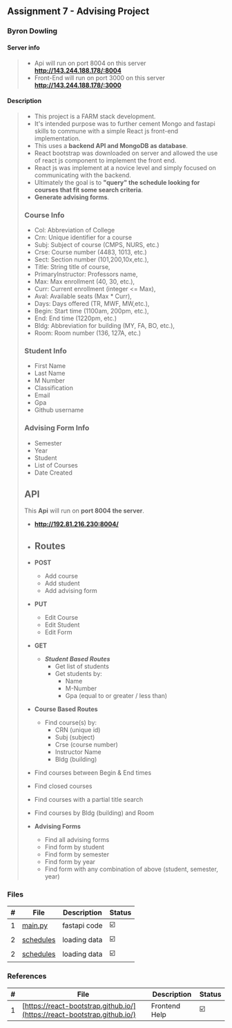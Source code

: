 ## Assignment 7 - Advising Project

### Byron Dowling

#### Server info
> - Api will run on port 8004 on this server **<http://143.244.188.178/:8004>**
> - Front-End will run on port 3000 on this server **<http://143.244.188.178/:3000>**

#### Description
>
> - This project is a FARM stack development.
> - It's intended purpose was to further cement Mongo and fastapi skills to commune with a simple React js front-end implementation.
> - This uses a **backend API and MongoDB as database**.
> - React bootstrap was downloaded on server and allowed the use of react js component to implement the front end.
> - React js was implement at a novice level and simply focused on communicating with the backend.
> - Ultimately the goal is to **"query" the schedule looking for courses that fit some search criteria**.
> - **Generate advising forms**.
>
>
> ### Course Info
>
> - Col: Abbreviation of College
> - Crn: Unique identifier for a course
> - Subj: Subject of course (CMPS, NURS, etc.)
> - Crse: Course number (4483, 1013, etc.)
> - Sect: Section number (101,200,10x,etc.),
> - Title: String title of course,
> - PrimaryInstructor: Professors name,
> - Max: Max enrollment (40, 30, etc.),
> - Curr: Current enrollment (integer <= Max),
> - Aval: Available seats (Max * Curr),
> - Days: Days offered (TR, MWF, MW,etc.),
> - Begin: Start time (1100am, 200pm, etc.),
> - End: End time (1220pm, etc.)
> - Bldg: Abbreviation for building (MY, FA, BO, etc.),
> - Room: Room number (136, 127A, etc.)
>
> ### Student Info
>
> - First Name
> - Last Name
> - M Number
> - Classification
> - Email
> - Gpa
> - Github username
>
> ### Advising Form Info
>
> - Semester
> - Year
> - Student
> - List of Courses
> - Date Created
>
> ## API
>
> This **Api** will run on **port 8004 the server**.
>
> - **<http://192.81.216.230:8004/>**
>
> - ## Routes
>
> - **POST**
>   - Add course
>   - Add student
>   - Add advising form
>
> - **PUT**
>   - Edit Course
>   - Edit Student
>   - Edit Form
>
> - **GET**
>   - _**Student Based Routes**_
>     - Get list of students
>     - Get students by:
>       - Name
>       - M-Number
>       - Gpa (equal to or greater / less than)
>
> - **Course Based Routes**
>   - Find course(s) by:
>     - CRN (unique id)
>     - Subj (subject)
>     - Crse (course number)
>     - Instructor Name
>     - Bldg (building)
>
> - Find courses between Begin & End times
> - Find closed courses
> - Find courses with a partial title search
> - Find courses by Bldg (building) and Room
>
> - **Advising Forms**
>   - Find all advising forms
>   - Find form by student
>   - Find form by semester
>   - Find form by year
>   - Find form with any combination of above (student, semester, year)
>
>

### Files

|   #   | File                   | Description  | Status                  |
| :---: | ---------------------- | ------------ | ----------------------- |
|   1   | [main.py](main.py)     | fastapi code | :ballot_box_with_check: |
|   2   | [schedules](schedules) | loading data | :ballot_box_with_check: |
|   2   | [schedules](schedules) | loading data | :ballot_box_with_check: |

### References

|   #   | File                                     | Description   | Status                                                  |
| :---: | ---------------------------------------- | ------------- | ------------------------------------------------------- |
|   1   | [https://react-bootstrap.github.io/](https://react-bootstrap.github.io/) | Frontend Help | :ballot_box_with_check: |
